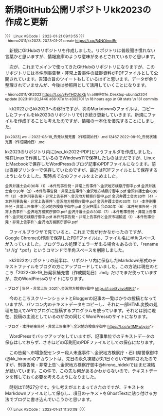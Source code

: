 # 新規GitHub公開リポジトリkk2023の作成と更新

<div style="font-size:9pt; bcolor:crimson;">
〉〉〉 Linux VSCode： 2023-01-21 09:13:55 〉〉〉
</div>

<div class="d9" style="font-size:9pt; background-color: #FFFAFA">
- hirono2011/kk2023: 2023-01-21 create <a target="_blank" href="https://t.co/B4NOlmcIBr">https://t.co/B4NOlmcIBr</a>
</div>

　新規にGitHubのリポジトリを作成しました。リポジトリは普段聞き慣れない言葉かと思いますが、情報倉庫のような意味があるとされているかと思います。

　次が、これまでメインで使ってきたGitHubのリポジトリになりますが、このリポジトリには本件刑事告発・非常上告事件の証拠資料がPDFファイルとして公開されています。告知の旨のツイートもしているはずと思います。データが余り整理されていませんが、今後は参照用として活用していくことになります。

<div class="d9" style="font-size:9pt; background-color: #FFFAFA">
- hirono2011/KK2022 <a target="_blank" href="https://t.co/vFyTHCUdXb">https://t.co/vFyTHCUdXb</a>  \n a66@XTe_Desktop-ubuntu2204 update 2023-01-20_1440 a66-XTe \n e302701 \n 18 hours ago \n Git stats \n  131 commits
</div>

　kk2022からkk2023への移行ですが、次のMarkdownのファイルは、コピーしたファイルをkk2023のリポジトリで引き続き更新していきます。新規にファイルを作成することも考えたのですが、情報の一本化を優先することにしました。

<div class="d9" style="font-size:9pt; background-color: #FFFAFA">
[kk2023] wc -l 2022-08-19_告発状補充書（作成開始日）.md
12467 2022-08-19_告発状補充書（作成開始日）.md
</div>

 kk2023のリポジトリ内に[wp_kk2022-PDF]というフォルダを作成しました。現在Linuxで作業しているのでWindows11で保存したものはまだですが、LinuxとMacbookで保存したWordPressのブログ記事のPDFファイルになります。前は直接プリンターで保存していたのですが、最近はPDFファイルとして保存するようになりました。現時点で次のファイルをまとめました。

<div class="d9" style="font-size:9pt; background-color: #FFFAFA">
金沢弁護士会の30年（1）-本件刑事告発・非常上告事件＼金沢地方検察庁御中.pdf
金沢弁護士会の30年（2）-本件刑事告発・非常上告事件＼金沢地方検察庁御中.pdf
金沢弁護士会の30年（3）-本件刑事告発・非常上告事件＼金沢地方検察庁御中.pdf
金沢弁護士会の30年（4）-本件刑事告発・非常上告事件＼金沢地方検察庁御中.pdf
金沢弁護士会の30年（5）-本件刑事告発・非常上告事件＼金沢地方検察庁御中.pdf
金沢弁護士会の30年（6）-本件刑事告発・非常上告事件＼金沢地方検察庁御中.pdf
金沢弁護士会の30年（7）-本件刑事告発・非常上告事件＼金沢地方検察庁御中.pdf
本件刑事告発・非常上告事件と金沢市場輸送（1）-本件刑事告発・非常上告事件＼金沢地方検察庁御中.pdf
</div>

　ファイルブラウザで見ていると、これまで気が付かなかったのですが、Google Chromeの印刷で保存したPDFファイルは、ファイル名に半角スペースが入っていました。プログラムの処理でエラーが出る場合もあるので、「rename 's/ //g' *.pdf」というコマンドで半角スペースを削除しました。

　kk2022のリポジトリの前半は、リポジトリ内に保存したMarkdown形式のテキストファイルをブログの方にアップロードしていました。この方法は現在のところ「2022-08-19_告発状補充書（作成開始日）.md」だけでまだ使っていますが、次のWordPressのサイトになります。

<div class="d9" style="font-size:9pt; background-color: #FFFAFA">
- ブログ | 告発・非常上告_2021＼金沢地方検察庁御中 <a target="_blank" href="https://t.co/8vavoRtRi2">https://t.co/8vavoRtRi2</a>">
</div>

　今のところスクリーンショットとBloggerの記事の一覧ばかりの投稿となっていますが、パソコン内のテキストデータをコピーし、それに一部HTML変換の処理を加えてAPIでブログに投稿するプログラムを使っています。それとは別に現在、投稿の主流としているのが次の同じくWordPressのサイトになります。

<div class="d9" style="font-size:9pt; background-color: #FFFAFA">
- ブログ - 本件刑事告発・非常上告事件＼金沢地方検察庁御中 <a target="_blank" href="https://t.co/wflMFwbyze">https://t.co/wflMFwbyze</a>">
</div>

　WordPressでバックアップをしていますが、記事単位でのテキストデータの保存はしておらず、さきほどの印刷用のPDFファイルとしての保存になります。

　この告発＼市場急配センター殺人未遂事件＼金沢地方検察庁・石川県警察御中(@kk_hirono)のアカウントは、先日の永久凍結が丸1日ぐらいで解除されたのですが、刑事告発・非常上告＼金沢地方検察庁御中@hirono_hidekiではまだ凍結が続いています。この件で、この先も何があるかわからないので、テキストデータを残しておく必要を考えるようになりました。

　時刻は11時27分です。少し考えがまとまってきたのですが、テキストをMarkdownファイルとして保存し、項目のテキストをGhostTextに貼り付ける方法でブログに書き込んでいこうかと思います。

<div style="font-size:9pt; bcolor:crimson;">
〈〈〈  Linux VSCode： 2023-01-21 11:30:08〈〈〈
</div>
		
